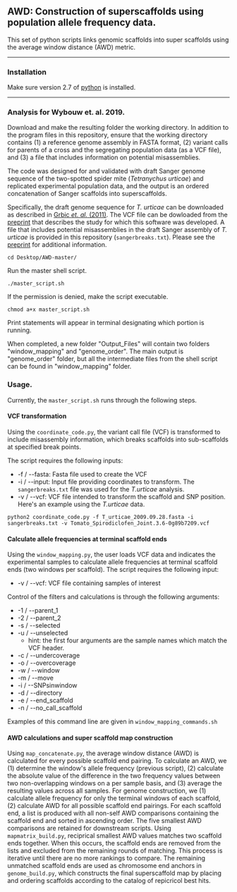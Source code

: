 ## AWD: Construction of superscaffolds using population allele frequency data. 

This set of python scripts links genomic scaffolds into super scaffolds using the average window distance (AWD) metric. 

---

### Installation

Make sure version 2.7 of [python](https://www.python.org/download/releases/2.7/) is installed.

---

### Analysis for Wybouw et. al. 2019.

Download and make the resulting folder the working directory. In addition to the program files in this repository, ensure that the working directory contains (1) a reference genome assembly in FASTA format, (2) variant calls for parents of a cross and the segregating population data (as a VCF file), and (3) a file that includes information on potential misassemblies. 

The code was designed for and validated with draft Sanger genome sequence of the two-spotted spider mite (*Tetranychus urticae*) and replicated experimental population data, and the output is an ordered concatenation of Sanger scaffolds into superscaffolds. 

Specifically, the draft genome sequence for *T. urticae* can be downloaded as described in [Grbic *et. al.* (2011)](https://www.nature.com/articles/nature10640). The VCF file can be dowloaded from the [preprint](https://doi.org/10.1101/474064) that describes the study for which this software was developed. A file that includes potential misassemblies in the draft Sanger assembly of *T. urticae* is provided in this repository (`sangerbreaks.txt`). Please see the [preprint](https://doi.org/10.1101/474064) for additional information. 

```
cd Desktop/AWD-master/
```
Run the master shell script.
```
./master_script.sh
```
If the permission is denied, make the script executable. 
```
chmod a+x master_script.sh
```
Print statements will appear in terminal designating which portion is running.

When completed, a new folder "Output_Files" will contain two folders "window_mapping" and "genome_order". The main output is "genome_order" folder, but all the intermediate files from the shell script can be found in "window_mapping" folder. 

### Usage. 

Currently, the `master_script.sh` runs through the following steps. 

#### VCF transformation

Using the `coordinate_code.py`, the variant call file (VCF) is transformed to include misassembly information, which breaks scaffolds into sub-scaffolds at specified break points. 

The script requires the following inputs:
- -f / --fasta: Fasta file used to create the VCF
- -i / --input: Input file providing coordinates to transform. The `sangerbreaks.txt` file was used for the *T.urticae* analysis.
- -v / --vcf: VCF file intended to transform the scaffold and SNP position. 
Here's an example using the *T.urticae* data. 
```
python2 coordinate_code.py -f T_urticae_2009.09.28.fasta -i sangerbreaks.txt -v Tomato_Spirodiclofen_Joint.3.6-0g89b7209.vcf
```

#### Calculate allele frequencies at terminal scaffold ends

Using the `window_mapping.py`, the user loads VCF data and indicates the experimental samples to calculate allele frequencies at terminal scaffold ends (two windows per scaffold). The script requires the following input:
- -v / --vcf: VCF file containing samples of interest

Control of the filters and calculations is through the following arguments:
- -1 / --parent_1
- -2 / --parent_2
- -s / --selected
- -u / --unselected
  - hint: the first four arguments are the sample names which match the VCF header. 
- -c / --undercoverage
- -o / --overcoverage
- -w / --window
- -m / --move
- -i / --SNPsinwindow
- -d / --directory
- -e / --end_scaffold
- -n / --no_call_scaffold

Examples of this command line are given in `window_mapping_commands.sh`

#### AWD calculations and super scaffold map construction 

Using `map_concatenate.py`, the average window distance (AWD) is calculated for every possible scaffold end pairing. To calculate an AWD, we (1) determine the window's allele frequency (previous script), (2) calculate the absolute value of the difference in the two frequency values between two non-overlapping windows on a per sample basis, and (3) average the resulting values across all samples. For genome construction, we (1) calculate allele frequency for only the terminal windows of each scaffold, (2) calculate AWD for all possible scaffold end pairings. For each scaffold end, a list is produced with all non-self AWD comparisons containing the scaffold end and sorted in ascending order. The five smallest AWD comparisons are retained for downstream scripts. Using `mapmatrix_build.py`, reciprical smallest AWD values matches two scaffold ends together. When this occurs, the scaffold ends are removed from the lists and excluded from the remaining rounds of matching. This process is iterative until there are no more rankings to compare. The remaining unmatched scaffold ends are used as chromosome end anchors in `genome_build.py`, which constructs the final superscaffold map by placing and ordering scaffolds according to the catalog of repicricol best hits. 


